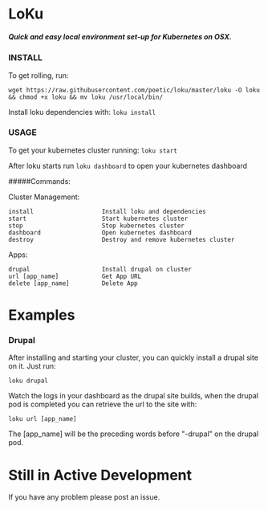# LoKu

##### Quick and easy local environment set-up for Kubernetes on OSX.

### INSTALL
To get rolling, run:

```
wget https://raw.githubusercontent.com/poetic/loku/master/loku -O loku && chmod +x loku && mv loku /usr/local/bin/
```

Install loku dependencies with: `loku install`

### USAGE

To get your kubernetes cluster running: `loku start`

After loku starts run `loku dashboard` to open your kubernetes dashboard

#####Commands:
  
  Cluster Management:

    install                   Install loku and dependencies
    start                     Start kubernetes cluster
    stop                      Stop kubernetes cluster
    dashboard                 Open kubernetes dashboard
    destroy                   Destroy and remove kubernetes cluster

  Apps:

    drupal                    Install drupal on cluster
    url [app_name]            Get App URL
    delete [app_name]         Delete App


# Examples
### Drupal
After installing and starting your cluster, you can quickly install a drupal site on it. Just run:

`loku drupal`

Watch the logs in your dashboard as the drupal site builds, when the drupal pod is completed you can retrieve the url to the site with:

`loku url [app_name]`

The [app_name] will be the preceding words before "-drupal" on the drupal pod.

# Still in Active Development
If you have any problem please post an issue.
